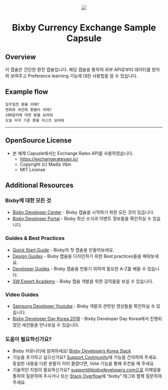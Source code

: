 <p align="Center">
  <img src="https://bixbydevelopers.com/dev/docs-assets/resources/dev-guide/bixby_logo_github-11221940070278028369.png">
  <br/>
  <h1 align="Center">Bixby Currency Exchange Sample Capsule</h1>
</p>

## Overview

이 캡슐은 간단한 환전 캡슐입니다. 
해당 캡슐을 통하여 외부 API로부터 데이터를 받아와 보여주고 Preference learning 기능에 대한 사용법을 알 수 있습니다.

## Example flow

```
일주일전 환율 어때?
엔화와 위안화 환율이 어때?
100달러에 대한 환율 보여줘
오늘 미국 기준 환율 리스트 보여줘
```

---

## OpenSource License
- 본 예제 Capusle에서는 Exchange Rates API를 사용하였습니다. 
  - https://exchangeratesapi.io/
  - Copyright (c) Madis Väin
  - MIT License

## Additional Resources

### Bixby에 대한 모든 것
* [Bixby Developer Center](http://bixbydevelopers.com) - Bixby 캡슐을 시작하기 위한 모든 것이 있습니다.
* [Bixby Developer Portal](https://bixby.developer.samsung.com/) - Bixby 최신 소식과 이벤트 정보들을 확인하실 수 있습니다.

### Guides & Best Practices
* [Quick Start Guide](https://bixbydevelopers.com/dev/docs/get-started/quick-start) - Bixby의 첫 캡슐을 만들어보세요.
* [Design Guides](https://bixbydevelopers.com/dev/docs/dev-guide/design-guides) - Bixby 캡슐을 디자인하기 위한 Best practices들을 배워보세요.
* [Developer Guides](https://bixbydevelopers.com/dev/docs/dev-guide/developers) - Bixby 캡슐을 만들기 위하여 필요한 A-Z를 배울 수 있습니다.
* [SW Expert Academy](https://swexpertacademy.com/main/learn/course/subjectList.do?courseId=BIXBY_CAPSULE) - Bixby 캡슐 개발을 위한 강의들을 보실 수 있습니다.

### Video Guides
* [Samsung Developer Youtube](https://www.youtube.com/user/SMInnov8) - Bixby 개발과 관련된 영상들을 확인하실 수 있습니다.
* [Bixby Developer Day Korea 2018](https://www.youtube.com/playlist?list=PL7PfK8Mp1rLH0vLvT0yv5VXh_3x2bCUHl) - Bixby Developer Day Korea에서 진행되었던 세션들을 만나보실 수 있습니다.

### 도움이 필요하신가요?
* Bixby 커뮤니티에 참여하세요! [Bixby Developers Korea Slack](https://join.slack.com/t/bixbydeveloperskorea/shared_invite/enQtNTY2Mjc1NjUzNjA1LTYzOWYwZWE4MjExNTg4ZWUyNDg4OWViNDRiOWUyMjg0Yzg5NWI5N2NlNGU4Nzg4ZThiZGI0ZGEzZGY1OGE1MjI)
* 기능을 추가하고 싶으신가요? [Support Community](https://support.bixbydevelopers.com/hc/en-us/community/topics/360000183273-Feature-Requests)에 기능을 건의하여 주세요. 동일한 내용을 다른 분들이 이미 올렸다면, Vote 기능을 통해 추천을 해 주세요.
* 기술적인 지원이 필요하신가요? support@bixbydevelopers.com으로 이메일을 통하여 질문하여 주시거나 또는 [Stack Overflow](https://stackoverflow.com/questions/tagged/bixby)에 “bixby” 태그와 함께 질문하여 주세요.

